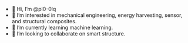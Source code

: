 - 👋 Hi, I’m @pl0-0lq
- 👀 I’m interested in mechanical engineering, energy harvesting, sensor, and structural composites.
- 🌱 I’m currently learning machine learning.
- 💞️ I’m looking to collaborate on smart structure.

<!---
pl0-0lq/pl0-0lq is a ✨ special ✨ repository because its `README.md` (this file) appears on your GitHub profile.
You can click the Preview link to take a look at your changes.
--->

